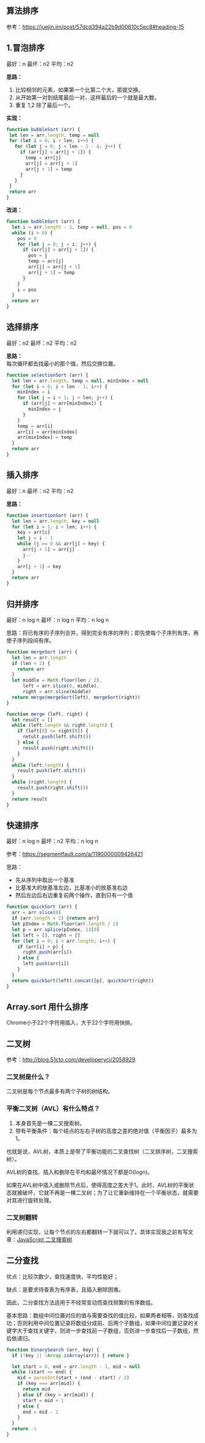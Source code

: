 ## 算法排序
参考：https://juejin.im/post/57dcd394a22b9d00610c5ec8#heading-15

## 1.冒泡排序
最好：n  最坏：n2 平均：n2

**思路：**  
1. 比较相邻的元素，如果第一个比第二个大，那就交换。
2. 从开始第一对到结尾最后一对，这样最后的一个就是最大数。
3. 重复 1,2 除了最后一个。

**实现：**  
```js
function bubbleSort (arr) {
 let len = arr.length, temp = null
 for (let i = 0; i < len; i++) {
   for (let j = 0; j < len - 1 - i; j++) {
     if (arr[j] > arr[j + 1]) {
       temp = arr[j]
       arr[j] = arr[j + 1]
       arr[j + 1] = temp
     }
   }
 }
 return arr
}
```

**改进：**  
```js
function bubbleSort (arr) {
  let i = arr.length - 1, temp = null, pos = 0
  while (i > 0) {
    pos = 0
    for (let j = 0; j < i; j++) {
      if (arr[j] > arr[j + 1]) {
        pos = j
        temp = arr[j]
        arr[j] = arr[j + 1]
        arr[j + 1] = temp
      }
    }
    i = pos
  }
  return arr
}
```

## 选择排序
最好：n2  最坏：n2 平均：n2

**思路：**  
每次循环都去找最小的那个值，然后交换位置。

```js
function selectionSort (arr) {
  let len = arr.length, temp = null, minIndex = null
  for (let i = 0; i < len - 1; i++) {
    minIndex = i
    for (let j = i + 1; j < len; j++) {
      if (arr[j] < arr[minIndex]) {
        minIndex = j 
      }
    }
    temp = arr[i]
    arr[i] = arr[minIndex]
    arr[minIndex] = temp
  }
  return arr
}
```

## 插入排序
最好：n  最坏：n2 平均：n2

**思路：**  

```js
function insertionSort (arr) {
  let len = arr.length, key = null
  for (let i = 1; i < len; i++) {
    key = arr[i]
    let j = i - 1
    while (j >= 0 && arr[j] > key) {
      arr[j + 1] = arr[j]
      j--
    }
    arr[j + 1] = key
  }
  return arr
}
```


## 归并排序
最好：n log n  最坏：n log n 平均：n log n

思路：将已有序的子序列合并，得到完全有序的序列；即先使每个子序列有序，再使子序列段间有序。

```js
function mergeSort (arr) {
  let len = arr.length
  if (len < 2) {
    return arr
  }
  let middle = Math.floor(len / 2),
      left = arr.slice(0, middle),
      right = arr.slice(middle)
  return merge(mergeSort(left), mergeSort(right))
}

function merge (left, right) {
  let result = []
  while (left.length && right.length) {
    if (left[0] <= right[0]) {
      retult.push(left.shift())
    } else {
      result.push(right.shift())
    }
  }
  while (left.length) {
    result.push(left.shift())
  }
  while (right.length) {
    result.push(right.shift())
  }
  return result
}
```

## 快速排序
最好：n log n  最坏：n2 平均：n log n

参考：https://segmentfault.com/a/1190000009426421

思路：
- 先从序列中取出一个基准
- 比基准大的放基准左边，比基准小的放基准右边
- 然后左边后右边重复前两个操作，直到只有一个值

```js
function quickSort (arr) {
  arr = arr.slice(0)
  if (arr.length < 2) {return arr}
  let pIndex = Math.floor(arr.length / 2)
  let p = arr.splice(pIndex, 1)[0]
  let left = [], right = []
  for (let i = 0; i < arr.length; i++) {
    if (arr[i] > p) {
      right.push(arr[i])
    } else {
      left.push(arr[i])
    }
  }
  return quickSort(left).concat([p], quickSort(right))
}
```

## Array.sort 用什么排序
Chrome小于22个字符用插入，大于22个字符用快排。

## 二叉树
参考：http://blog.51cto.com/developerycj/2058929

### 二叉树是什么？
二叉树是每个节点最多有两个子树的树结构。

### 平衡二叉树（AVL）有什么特点？
1. 本身首先是一棵二叉搜索树。
2. 带有平衡条件：每个结点的左右子树的高度之差的绝对值（平衡因子）最多为1。

也就是说，AVL树，本质上是带了平衡功能的二叉查找树（二叉排序树，二叉搜索树）。

AVL树的查找、插入和删除在平均和最坏情况下都是O(logn)。

如果在AVL树中插入或删除节点后，使得高度之差大于1。此时，AVL树的平衡状态就被破坏，它就不再是一棵二叉树；为了让它重新维持在一个平衡状态，就需要对其进行旋转处理。

### 二叉树翻转
利用递归实现，让每个节点的左右都翻转一下就可以了。具体实现我之前有写文章：[JavaScript 二叉搜索树](http://caijin.tech/blog/2018/06/06/2018-06-08-JS%E4%BA%8C%E6%90%9C%E7%B4%A2%E5%8F%89%E6%A0%91/)

## 二分查找
优点：比较次数少，查找速度快，平均性能好；

缺点：是要求待查表为有序表，且插入删除困难。

因此，二分查找方法适用于不经常变动而查找频繁的有序数组。

基本思路：数组中间位置对应的值与需要查找的值比较，如果两者相等，则查找成功；否则利用中间位置记录将数组分成前、后两个子数组，如果中间位置记录的关键字大于查找关键字，则进一步查找前一子数组，否则进一步查找后一子数组，然后依递归。

```js
function binarySearch (arr, key) {
  if (!key || !Array.isArray(arr)) { return }

  let start = 0, end = arr.length - 1, mid = null
  while (start <= end) {
    mid = parseInt(start + (end - start) / 2)
    if (key === arr[mid]) {
      return mid
    } else if (key > arr[mid]) {
      start = mid + 1
    } else {
      end = mid - 1
    }
  }
  return -1
}
```